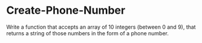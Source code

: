 # Create-Phone-Number
Write a function that accepts an array of 10 integers (between 0 and 9), that returns a string of those numbers in the form of a phone number.
